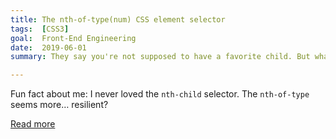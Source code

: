 ```yaml
---
title: The nth-of-type(num) CSS element selector
tags:  [CSS3]
goal:  Front-End Engineering
date:  2019-06-01
summary: They say you're not supposed to have a favorite child. But what if you do?

---
```


Fun fact about me: I never loved the `nth-child` selector. <!--more -->
The `nth-of-type` seems more&hellip; resilient?

[Read more][mo]

[mo]: https://css-tricks.com/almanac/selectors/n/nth-of-type/
